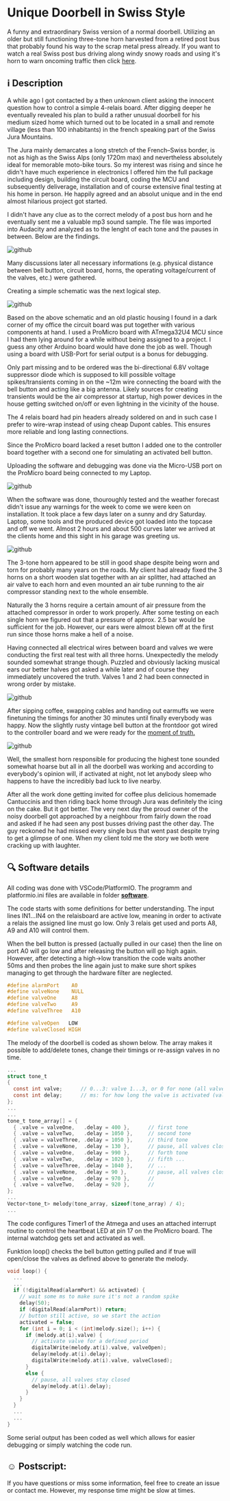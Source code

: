 # Unique Doorbell in Swiss Style
A funny and extraordinary Swiss version of a normal doorbell. Utilizing an older but still functioning three-tone horn harvested from a retired post bus that probably found his way to the scrap metal press already. If you want to watch a real Swiss post bus driving along windy snowy roads and using it's horn to warn oncoming traffic then click [here](https://www.youtube.com/watch?v=wMWEQdxMhdA).

## :information_source: Description

A while ago I got contacted by a then unknown client asking the innocent question how to control a simple 4-relais board. After digging deeper he eventually revealed his plan to build a rather unusual doorbell for his medium sized home which turned out to be located in a small and remote village (less than 100 inhabitants) in the french speaking part of the Swiss Jura Mountains.  

The Jura mainly demarcates a long stretch of the French–Swiss border, is not as high as the Swiss Alps (only 1720m max) and nevertheless absolutely ideal for memorable moto-bike tours. So my interest was rising and since he didn't have much experience in electronics I offered him the full package including design, building the circuit board, coding the MCU and subsequently deliverage, installation and of course extensive final testing at his home in person. He happily agreed and an absolut unique and in the end almost hilarious project got started.  

I didn't have any clue as to the correct melody of a post bus horn and he eventually sent me a valuable mp3 sound sample. The file was imported into Audacity and analyzed as to the lenght of each tone and the pauses in between. Below are the findings.

![github](https://github.com/yellobyte/Swiss-Style-Doorbell/raw/main/doc/Sound%20Analysis.jpg)

Many discussions later all necessary informations (e.g. physical distance between bell button, circuit board, horns, the operating voltage/current of the valves, etc.) were gathered.  

Creating a simple schematic was the next logical step. 

![github](https://github.com/yellobyte/Swiss-Style-Doorbell/raw/main/doc/Schematic.jpg) 

Based on the above schematic and an old plastic housing I found in a dark corner of my office the circuit board was put together with various components at hand. I used a ProMicro board with ATmega32U4 MCU since I had them lying around for a while without being assigned to a project. I guess any other Arduino board would have done the job as well. Though using a board with USB-Port for serial output is a bonus for debugging.

Only part missing and to be ordered was the bi-directional 6.8V voltage suppressor diode which is supposed to kill possible voltage spikes/transients coming in on the ~12m wire connecting the board with the bell button and acting like a big antenna. Likely sources for creating transients would be the air compressor at startup, high power devices in the house getting switched on/off or even lightning in the vicinity of the house. 

The 4 relais board had pin headers already soldered on and in such case I prefer to wire-wrap instead of using cheap Dupont cables. This ensures more reliable and long lasting connections.

Since the ProMicro board lacked a reset button I added one to the controller board together with a second one for simulating an activated bell button.

Uploading the software and debugging was done via the Micro-USB port on the ProMicro board being connected to my Laptop.

![github](https://github.com/yellobyte/Swiss-Style-Doorbell/raw/main/doc/Circuit%20Board%20Top.jpg)  

When the software was done, thouroughly tested and the weather forecast didn't issue any warnings for the week to come we were keen on installation. It took place a few days later on a sunny and dry Saturday. Laptop, some tools and the produced device got loaded into the topcase and off we went. Almost 2 hours and about 500 curves later we arrived at the clients home and this sight in his garage was greeting us.

![github](https://github.com/yellobyte/Swiss-Style-Doorbell/raw/main/doc/Post%20Horn%20Tubes%20with%20Valves%20and%20Air%20Tube.jpg)  

The 3-tone horn appeared to be still in good shape despite being worn and torn for probably many years on the roads. My client had already fixed the 3 horns on a short wooden slat together with an air splitter, had attached an air valve to each horn and even mounted an air tube running to the air compressor standing next to the whole ensemble. 

Naturally the 3 horns require a certain amount of air pressure from the attached compressor in order to work properly. After some testing on each single horn we figured out that a pressure of approx. 2.5 bar would be sufficient for the job. However, our ears were almost blewn off at the first run since those horns make a hell of a noise.

Having connected all electrical wires between board and valves we were conducting the first real test with all three horns. Unexpectedly the melody sounded somewhat strange though. Puzzled and obviously lacking musical ears our better halves got asked a while later and of course they immediately uncovered the truth. Valves 1 and 2 had been connected in wrong order by mistake. 

![github](https://github.com/yellobyte/Swiss-Style-Doorbell/raw/main/doc/Changing%20tone%20settings.jpg)  

After sipping coffee, swapping cables and handing out earmuffs we were finetuning the timings for another 30 minutes until finally everybody was happy. 
Now the slightly rusty vintage bell button at the frontdoor got wired to the controller board and we were ready for the [moment of truth.](https://github.com/yellobyte/Swiss-Style-Doorbell/raw/main/doc/Final%20Test%20with%20Bell%20Button%20connected.mp4)

![github](https://github.com/yellobyte/Swiss-Style-Doorbell/raw/main/doc/Bell%20Button.jpg)

Well, the smallest horn responsible for producing the highest tone sounded somewhat hoarse but all in all the doorbell was working and according to everybody's opinion will, if activated at night, not let anybody sleep who happens to have the incredibly bad luck to live nearby.

After all the work done getting invited for coffee plus delicious homemade Cantuccinis and then riding back home through Jura was definitely the icing on the cake. But it got better. The very next day the proud owner of the noisy doorbell got approached by a neighbour from fairly down the road and asked if he had seen any post busses driving past the other day. The guy reckoned he had missed every single bus that went past despite trying to get a glimpse of one. When my client told me the story we both were cracking up with laughter.

## :mag: Software details

All coding was done with VSCode/PlatformIO. The programm and platformio.ini files are available in folder [**software**](https://github.com/yellobyte/Swiss-Style-Doorbell/tree/main/software).

The code starts with some definitions for better understanding. The input lines IN1...IN4 on the relaisboard are active low, meaning in order to activate a relais the assigned line must go low. Only 3 relais get used and ports A8, A9 and A10 will control them.

When the bell button is pressed (actually pulled in our case) then the line on port A0 will go low and after releasing the button will go high again. However, after detecting a high->low transition the code waits another 50ms and then probes the line again just to make sure short spikes managing to get through the hardware filter are neglected.

```c
#define alarmPort    A0
#define valveNone    NULL
#define valveOne     A8
#define valveTwo     A9
#define valveThree   A10

#define valveOpen   LOW
#define valveClosed HIGH
```

The melody of the doorbell is coded as shown below. The array makes it possible to add/delete tones, change their timings or re-assign valves in no time.

```c
...
struct tone_t 
{
  const int valve;      // 0...3: valve 1...3, or 0 for none (all valves closed)
  const int delay;      // ms: for how long the valve is activated (valve is open)
};
...
...
tone_t tone_array[] = {
  { .valve = valveOne,   .delay = 400 },      // first tone
  { .valve = valveTwo,   .delay = 1050 },     // second tone
  { .valve = valveThree, .delay = 1050 },     // third tone
  { .valve = valveNone,  .delay = 130 },      // pause, all valves closed
  { .valve = valveOne,   .delay = 990 },      // forth tone
  { .valve = valveTwo,   .delay = 1020 },     // fifth ...
  { .valve = valveThree, .delay = 1040 },     // ...
  { .valve = valveNone,  .delay = 90 },       // pause, all valves closed
  { .valve = valveOne,   .delay = 970 },      //
  { .valve = valveTwo,   .delay = 920 },      //
}; 
...
Vector<tone_t> melody(tone_array, sizeof(tone_array) / 4);
...
```

The code configures Timer1 of the Atmega and uses an attached interrupt routine to control the heartbeat LED at pin 17 on the ProMicro board. The internal watchdog gets set and activated as well.

Funktion loop() checks the bell button getting pulled and if true will open/close the valves as defined above to generate the melody. 
```c
void loop() {
  ...
  ... 
  if (!digitalRead(alarmPort) && activated) {
    // wait some ms to make sure it's not a random spike
    delay(50);
    if (digitalRead(alarmPort)) return;
    // button still active, so we start the action
    activated = false;
    for (int i = 0; i < (int)melody.size(); i++) {
      if (melody.at(i).valve) {
        // activate valve for a defined period
        digitalWrite(melody.at(i).valve, valveOpen);
        delay(melody.at(i).delay);
        digitalWrite(melody.at(i).valve, valveClosed);
      }
      else {
        // pause, all valves stay closed
        delay(melody.at(i).delay);
      }
    }
  }
  ...
  ...
}
````

Some serial output has been coded as well which allows for easier debugging or simply watching the code run.

## :relaxed: Postscript: 

If you have questions or miss some information, feel free to create an issue or contact me. However, my response time might be slow at times. 

